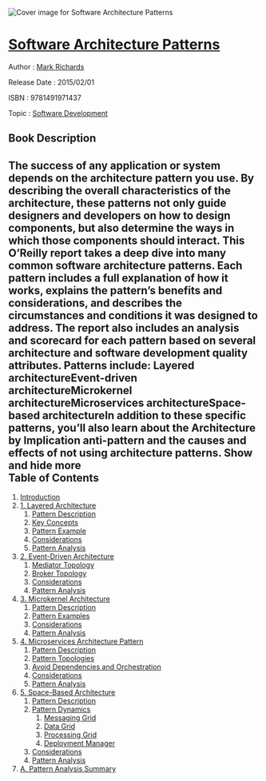 ![Cover image for Software Architecture Patterns](https://imgdetail.ebookreading.net/cover/cover/software_development/EB9781491971437.jpg)

[Software Architecture Patterns](https://ebookreading.net/view/book/Software+Architecture+Patterns-EB9781491971437_1.html "Software Architecture Patterns")
====================================================================================================================

Author : [Mark Richards](https://ebookreading.net/search/author/Mark+Richards)

Release Date : 2015/02/01

ISBN : 9781491971437

Topic : [Software Development](https://ebookreading.net/search/category/software-development)

Book Description
-----------------

 The success of any application or system depends on the architecture pattern you use. By describing the overall characteristics of the architecture, these patterns not only guide designers and developers on how to design components, but also determine the ways in which those components should interact.
This O’Reilly report takes a deep dive into many common software architecture patterns. Each pattern includes a full explanation of how it works, explains the pattern’s benefits and considerations, and describes the circumstances and conditions it was designed to address. The report also includes an analysis and scorecard for each pattern based on several architecture and software development quality attributes.
Patterns include:
Layered architectureEvent-driven architectureMicrokernel architectureMicroservices architectureSpace-based architectureIn addition to these specific patterns, you’ll also learn about the Architecture by Implication anti-pattern and the causes and effects of not using architecture patterns.
        Show and hide more                
Table of Contents
-----------------

1. [Introduction](https://ebookreading.net/view/book/Software+Architecture+Patterns-EB9781491971437_4.html#idm46148422387304)
1. [1. Layered Architecture](https://ebookreading.net/view/book/Software+Architecture+Patterns-EB9781491971437_5.html#idm46148422387048)
    1. [Pattern Description](https://ebookreading.net/view/book/Software+Architecture+Patterns-EB9781491971437_5.html#idm46148423297000)
    1. [Key Concepts](https://ebookreading.net/view/book/Software+Architecture+Patterns-EB9781491971437_5.html#idm46148422204840)
    1. [Pattern Example](https://ebookreading.net/view/book/Software+Architecture+Patterns-EB9781491971437_5.html#idm46148422323256)
    1. [Considerations](https://ebookreading.net/view/book/Software+Architecture+Patterns-EB9781491971437_5.html#idm46148422281272)
    1. [Pattern Analysis](https://ebookreading.net/view/book/Software+Architecture+Patterns-EB9781491971437_5.html#idm46148422145176)
1. [2. Event-Driven Architecture](https://ebookreading.net/view/book/Software+Architecture+Patterns-EB9781491971437_6.html#idm46148422094696)
    1. [Mediator Topology](https://ebookreading.net/view/book/Software+Architecture+Patterns-EB9781491971437_6.html#idm46148422092936)
    1. [Broker Topology](https://ebookreading.net/view/book/Software+Architecture+Patterns-EB9781491971437_6.html#idm46148422091512)
    1. [Considerations](https://ebookreading.net/view/book/Software+Architecture+Patterns-EB9781491971437_6.html#idm46148421994280)
    1. [Pattern Analysis](https://ebookreading.net/view/book/Software+Architecture+Patterns-EB9781491971437_6.html#idm46148421997464)
1. [3. Microkernel Architecture](https://ebookreading.net/view/book/Software+Architecture+Patterns-EB9781491971437_7.html#idm46148421975816)
    1. [Pattern Description](https://ebookreading.net/view/book/Software+Architecture+Patterns-EB9781491971437_7.html#idm46148421952168)
    1. [Pattern Examples](https://ebookreading.net/view/book/Software+Architecture+Patterns-EB9781491971437_7.html#idm46148421951544)
    1. [Considerations](https://ebookreading.net/view/book/Software+Architecture+Patterns-EB9781491971437_7.html#idm46148421932600)
    1. [Pattern Analysis](https://ebookreading.net/view/book/Software+Architecture+Patterns-EB9781491971437_7.html#idm46148421915944)
1. [4. Microservices Architecture Pattern](https://ebookreading.net/view/book/Software+Architecture+Patterns-EB9781491971437_8.html#idm46148421888904)
    1. [Pattern Description](https://ebookreading.net/view/book/Software+Architecture+Patterns-EB9781491971437_8.html#idm46148421878856)
    1. [Pattern Topologies](https://ebookreading.net/view/book/Software+Architecture+Patterns-EB9781491971437_8.html#idm46148421872280)
    1. [Avoid Dependencies and Orchestration](https://ebookreading.net/view/book/Software+Architecture+Patterns-EB9781491971437_8.html#idm46148421873672)
    1. [Considerations](https://ebookreading.net/view/book/Software+Architecture+Patterns-EB9781491971437_8.html#idm46148421837336)
    1. [Pattern Analysis](https://ebookreading.net/view/book/Software+Architecture+Patterns-EB9781491971437_8.html#idm46148421816872)
1. [5. Space-Based Architecture](https://ebookreading.net/view/book/Software+Architecture+Patterns-EB9781491971437_9.html#idm46148421794168)
    1. [Pattern Description](https://ebookreading.net/view/book/Software+Architecture+Patterns-EB9781491971437_9.html#idm46148421783640)
    1. [Pattern Dynamics](https://ebookreading.net/view/book/Software+Architecture+Patterns-EB9781491971437_9.html#idm46148421746680)
        1. [Messaging Grid](https://ebookreading.net/view/book/Software+Architecture+Patterns-EB9781491971437_9.html#idm46148421739016)
        1. [Data Grid](https://ebookreading.net/view/book/Software+Architecture+Patterns-EB9781491971437_9.html#idm46148421736376)
        1. [Processing Grid](https://ebookreading.net/view/book/Software+Architecture+Patterns-EB9781491971437_9.html#idm46148421733768)
        1. [Deployment Manager](https://ebookreading.net/view/book/Software+Architecture+Patterns-EB9781491971437_9.html#idm46148421722552)
    1. [Considerations](https://ebookreading.net/view/book/Software+Architecture+Patterns-EB9781491971437_9.html#idm46148421716776)
    1. [Pattern Analysis](https://ebookreading.net/view/book/Software+Architecture+Patterns-EB9781491971437_9.html#idm46148421715064)
1. [A. Pattern Analysis Summary](https://ebookreading.net/view/book/Software+Architecture+Patterns-EB9781491971437_10.html#pattern-analysis-su)
